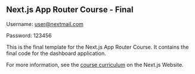 ## Next.js App Router Course - Final

Username: user@nextmail.com

Password: 123456


This is the final template for the Next.js App Router Course. It contains the final code for the dashboard application.

For more information, see the [course curriculum](https://nextjs.org/learn) on the Next.js Website.
